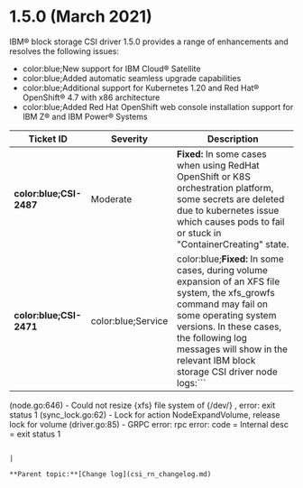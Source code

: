 # 1.5.0 \(March 2021\)

IBM® block storage CSI driver 1.5.0 provides a range of enhancements and resolves the following issues:

-   color:blue;New support for IBM Cloud® Satellite
-   color:blue;Added automatic seamless upgrade capabilities
-   color:blue;Additional support for Kubernetes 1.20 and Red Hat® OpenShift® 4.7 with x86 architecture
-   color:blue;Added Red Hat OpenShift web console installation support for IBM Z® and IBM Power® Systems

|Ticket ID|Severity|Description|
|---------|--------|-----------|
|**color:blue;CSI-2487**|Moderate|**Fixed:** In some cases when using RedHat OpenShift or K8S orchestration platform, some secrets are deleted due to kubernetes issue which causes pods to fail or stuck in "ContainerCreating" state.|
|**color:blue;CSI-2471**|color:blue;Service|color:blue;**Fixed:** In some cases, during volume expansion of an XFS file system, the xfs\_growfs command may fail on some operating system versions. In these cases, the following log messages will show in the relevant IBM block storage CSI driver node logs:```
(node.go:646) - Could not resize {xfs} file system of {/dev/<device>} , error: exit status 1
(sync_lock.go:62) - Lock for action NodeExpandVolume, release lock for volume
(driver.go:85) - GRPC error: rpc error: code = Internal desc = exit status 1
```

|

**Parent topic:**[Change log](csi_rn_changelog.md)


